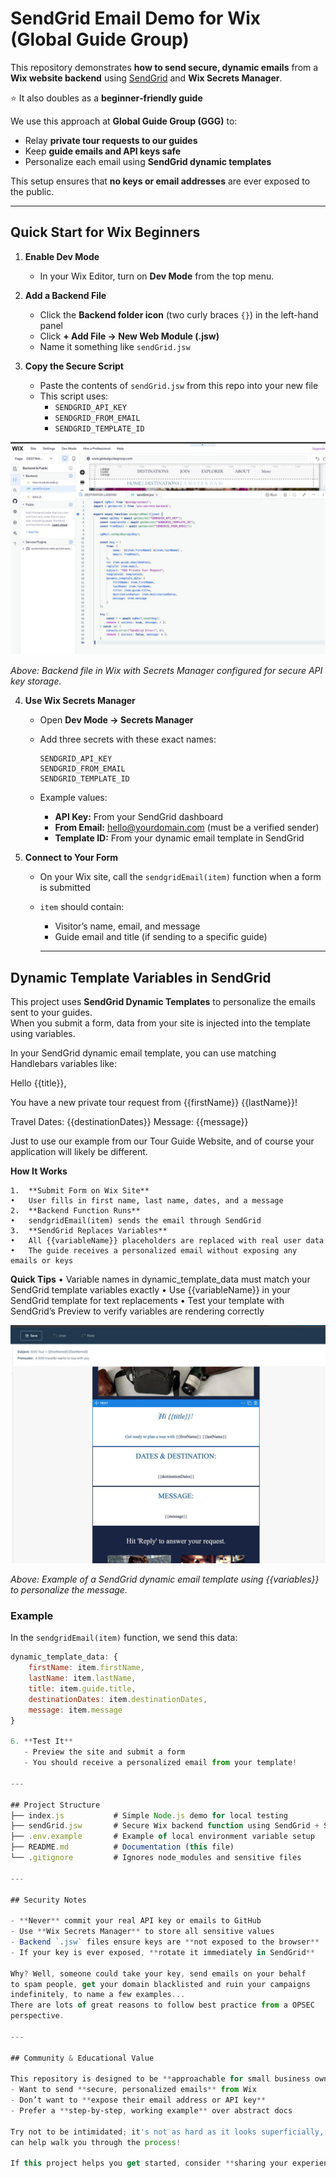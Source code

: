 # SendGrid Email Demo for Wix (Global Guide Group)

This repository demonstrates **how to send secure, dynamic emails** from a **Wix website backend** using [SendGrid](https://sendgrid.com/) and **Wix Secrets Manager**.  

⭐ It also doubles as a **beginner‑friendly guide**

We use this approach at **Global Guide Group (GGG)** to:  
- Relay **private tour requests to our guides**  
- Keep **guide emails and API keys safe**  
- Personalize each email using **SendGrid dynamic templates**  

This setup ensures that **no keys or email addresses** are ever exposed to the public.

---

## Quick Start for Wix Beginners

1. **Enable Dev Mode**  
   - In your Wix Editor, turn on **Dev Mode** from the top menu.

2. **Add a Backend File**  
   - Click the **Backend folder icon** (two curly braces `{}`) in the left-hand panel  
   - Click **+ Add File → New Web Module (.jsw)**  
   - Name it something like `sendGrid.jsw`  

3. **Copy the Secure Script**  
   - Paste the contents of `sendGrid.jsw` from this repo into your new file  
   - This script uses:  
     - `SENDGRID_API_KEY`  
     - `SENDGRID_FROM_EMAIL`  
     - `SENDGRID_TEMPLATE_ID`  

![Wix Backend and Secrets Manager](assets/wix-backend-secrets.png)

*Above: Backend file in Wix with Secrets Manager configured for secure API key storage.*

4. **Use Wix Secrets Manager**  
   - Open **Dev Mode → Secrets Manager**  
   - Add three secrets with these exact names:  

     ```
     SENDGRID_API_KEY
     SENDGRID_FROM_EMAIL
     SENDGRID_TEMPLATE_ID
     ```

   - Example values:  
     - **API Key:** From your SendGrid dashboard  
     - **From Email:** hello@yourdomain.com (must be a verified sender)  
     - **Template ID:** From your dynamic email template in SendGrid

5. **Connect to Your Form**  
   - On your Wix site, call the `sendgridEmail(item)` function when a form is submitted  
   - `item` should contain:  
     - Visitor’s name, email, and message  
     - Guide email and title (if sending to a specific guide)  

     ---

## Dynamic Template Variables in SendGrid

This project uses **SendGrid Dynamic Templates** to personalize the emails sent to your guides.  
When you submit a form, data from your site is injected into the template using variables.

In your SendGrid dynamic email template, you can use matching Handlebars variables like:

Hello {{title}},

You have a new private tour request from {{firstName}} {{lastName}}!

Travel Dates: {{destinationDates}}
Message:
{{message}}

Just to use our example from our Tour Guide Website, and of course your application will
likely be different. 

**How It Works**

	1.	**Submit Form on Wix Site**
	•	User fills in first name, last name, dates, and a message
	2.	**Backend Function Runs**
	•	sendgridEmail(item) sends the email through SendGrid
	3.	**SendGrid Replaces Variables**
	•	All {{variableName}} placeholders are replaced with real user data
	•	The guide receives a personalized email without exposing any emails or keys

**Quick Tips**
	•	Variable names in dynamic_template_data must match your SendGrid template variables exactly
	•	Use {{variableName}} in your SendGrid template for text replacements
	•	Test your template with SendGrid’s Preview to verify variables are rendering correctly

![SendGrid Template Example](assets/sendgrid-template-example.png)

*Above: Example of a SendGrid dynamic email template using {{variables}} to personalize the message.*

### Example

In the `sendgridEmail(item)` function, we send this data:

```js
dynamic_template_data: {
    firstName: item.firstName,
    lastName: item.lastName,
    title: item.guide.title,
    destinationDates: item.destinationDates,
    message: item.message
}

6. **Test It**  
   - Preview the site and submit a form  
   - You should receive a personalized email from your template!

---

## Project Structure
├── index.js           # Simple Node.js demo for local testing
├── sendGrid.jsw       # Secure Wix backend function using SendGrid + Secrets Manager
├── .env.example       # Example of local environment variable setup
├── README.md          # Documentation (this file)
└── .gitignore         # Ignores node_modules and sensitive files

---

## Security Notes

- **Never** commit your real API key or emails to GitHub  
- Use **Wix Secrets Manager** to store all sensitive values
- Backend `.jsw` files ensure keys are **not exposed to the browser**  
- If your key is ever exposed, **rotate it immediately in SendGrid**

Why? Well, someone could take your key, send emails on your behalf
to spam people, get your domain blacklisted and ruin your campaigns 
indefinitely, to name a few examples...
There are lots of great reasons to follow best practice from a OPSEC 
perspective. 

---

## Community & Educational Value

This repository is designed to be **approachable for small business owners and beginner developers** who:  
- Want to send **secure, personalized emails** from Wix  
- Don’t want to **expose their email address or API key**  
- Prefer a **step‑by‑step, working example** over abstract docs  

Try not to be intimidated; it's not as hard as it looks superficially, and if you like, most LLMs 
can help walk you through the process! 

If this project helps you get started, consider **sharing your experience** to help the next beginner!  
